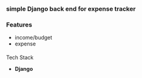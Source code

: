 ### simple Django back end for expense tracker
### Features
  - income/budget 
  - expense
####
Tech Stack 
 - **Django** 
